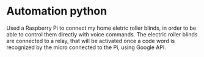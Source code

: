 # Automation python

Used a Raspberry Pi to connect my home eletric roller blinds, in order to be able to control them directly with voice commands.
The electric roller blinds are connected to a relay, that will be activated once a code word is recognized by the micro connected to the Pi, using Google API. 
